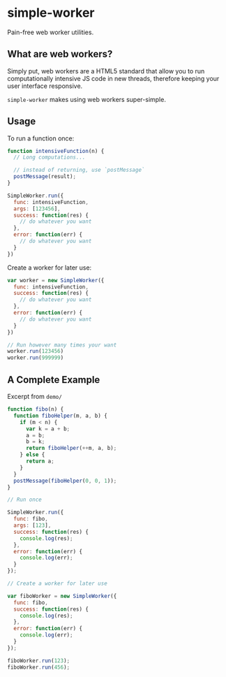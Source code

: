 # simple-worker

Pain-free web worker utilities.

## What are web workers?

Simply put, web workers are a HTML5 standard that allow you to run computationally intensive JS code in new threads, therefore keeping your user interface responsive.

`simple-worker` makes using web workers super-simple.

## Usage

To run a function once:

```javascript
function intensiveFunction(n) {
  // Long computations...

  // instead of returning, use `postMessage`
  postMessage(result);
}

SimpleWorker.run({
  func: intensiveFunction,
  args: [123456],
  success: function(res) {
  	// do whatever you want
  },
  error: function(err) {
  	// do whatever you want
  }
})
```

Create a worker for later use:

```javascript
var worker = new SimpleWorker({
  func: intensiveFunction,
  success: function(res) {
  	// do whatever you want
  },
  error: function(err) {
  	// do whatever you want
  }
})

// Run however many times your want
worker.run(123456)
worker.run(999999)
```

## A Complete Example

Excerpt from `demo/`

```javascript
function fibo(n) {
  function fiboHelper(m, a, b) {
    if (m < n) {
      var k = a + b;
      a = b;
      b = k;
      return fiboHelper(++m, a, b);
    } else {
      return a;
    }
  }
  postMessage(fiboHelper(0, 0, 1));
}

// Run once

SimpleWorker.run({
  func: fibo,
  args: [123],
  success: function(res) {
    console.log(res);
  },
  error: function(err) {
    console.log(err);
  }
});

// Create a worker for later use

var fiboWorker = new SimpleWorker({
  func: fibo,
  success: function(res) {
    console.log(res);
  },
  error: function(err) {
    console.log(err);
  }
});

fiboWorker.run(123);
fiboWorker.run(456);
```